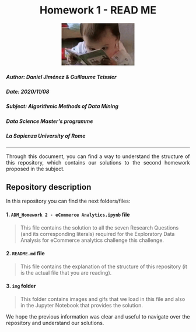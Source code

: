 <h1><center>Homework 1 - READ ME</center></h1> 
<center><img src="img/baby_reading.gif" alt="Drawing" style="width: 200px;"/></center>

##### **Author:** Daniel Jiménez & Guillaume Teissier
##### **Date:** 2020/11/08
##### **Subject:** Algorithmic Methods of Data Mining
##### **Data Science Master's programme**
##### **La Sapienza University of Rome**
_____

<div style="text-align: justify "> Through this document, you can find a way to understand the structure of this repository, which contains our solutions to the second homework proposed in the subject.
 </div>

## Repository description

In this repository you can find the next folders/files:

#### 1. `ADM_Homework 2 - eCommerce Analytics.ipynb` file

> This file contains the solution to all the seven Research Questions (and its corresponding literals) required for the Exploratory Data Analysis for eCommerce analytics challenge this challenge. 

#### 2. `README.md` file
> This file contains the explanation of the structure of this repository (it is the actual file that you are reading).

#### 3. `img` folder
> This folder contains images and gifs that we load in this file and also in the Jupyter Notebook that provides the solution.

<div style="text-align: justify ">We hope the previous information was clear and useful to navigate over the repository and understand our solutions. </div>
